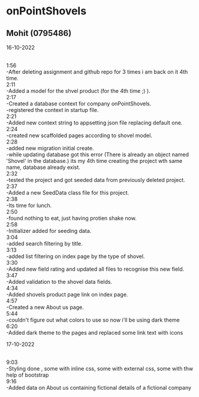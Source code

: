 # onPointShovels

## Mohit (0795486)

16-10-2022 <br> <br>

1:56<br>
	-After deleting assignment and github repo for 3 times i am back on it 4th time. <br>
2:11<br>
	-Added a model for the shvel product (for the 4th time ;) ). <br>
2:17<br>
	-Created a database context for company onPointShovels. <br>
	-registered the context in startup file. <br>
2:21<br>
	-Added new context string to appsetting json file replacing default one. <br>
2:24<br>
	-created new scaffolded pages according to shovel model. <br>
2:28<br>
	-added new migration initial create. <br>
	-while updating database got this error (There is already an object named 'Shovel' in the database.) its my 4th time creating the project wth same name, database already exist. <br>
2:32<br>
	-tested the project and got seeded data from previously deleted project. <br>
2:37<br>
	-Added a new SeedData class file for this project. <br>
2:38<br>
	-Its time for lunch. <br>
2:50<br>
	-found nothing to eat, just having protien shake now. <br>
2:58<br>
	-Initializer added for seeding data. <br>
3:04<br>
	-added search filtering by title. <br>
3:13<br>
	-added list filtering on index page by the type of shovel. <br>
3:30<br>
	-Added new field rating and updated all files to recognise this new field. <br>
3:47<br>
	-Added validation to the shovel data fields. <br>
4:34<br>
	-Added shovels product page link on index page. <br>
4:57<br>
	-Created a new About us page. <br>
5:44<br>
	-couldn't figure out what colors to use so now i'll be using dark theme<br>
6:20<br>
	-Added dark theme to the pages and replaced some link text with icons<br>


17-10-2022 <br> <br>
	
9:03<br>
	-Styling done , some with inline css, some with external css, some with thw help of bootstrap <br>
9:16<br>
	-Added data on About us containing fictional details of a fictional company 